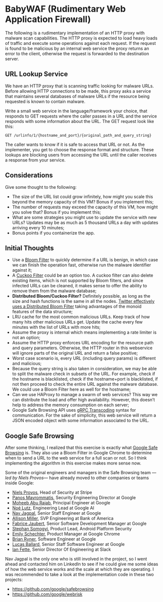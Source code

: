 # BabyWAF (Rudimentary Web Application Firewall)

The following is a rudimentary implementation of an HTTP proxy with malware scan capabilities. The HTTP proxy is expected to load heavy loads of traffic and execute some operations against each request. If the request is found to be malicious by an internal web service the proxy returns an error to the client, otherwise the request is forwarded to the destination server.

## URL Lookup Service

We have an HTTP proxy that is scanning traffic looking for malware URLs. Before allowing HTTP connections to be made, this proxy asks a service that maintains several databases of malware URLs if the resource being requested is known to contain malware.

Write a small web service in the language/framework your choice, that responds to GET requests where the caller passes in a URL and the service responds with some information about the URL. The GET request look like this:

```
GET /urlinfo/1/{hostname_and_port}/{original_path_and_query_string}
```

The caller wants to know if it is safe to access that URL or not. As the implementer, you get to choose the response format and structure. These lookups are blocking users from accessing the URL until the caller receives a response from your service.

## Considerations

Give some thought to the following:

- The size of the URL list could grow infinitely, how might you scale this beyond the memory capacity of this VM? Bonus if you implement this;
- The number of requests may exceed the capacity of this VM, how might you solve that? Bonus if you implement this;
- What are some strategies you might use to update the service with new URLs? Updates may be as much as 5 thousand URLs a day with updates arriving every 10 minutes;
- Bonus points if you containerize the app.

## Initial Thoughts

- Use a [Bloom Filter](https://en.wikipedia.org/wiki/Bloom_filter) to quickly determine if a URL is benign, in which case we can finish the operation fast, otherwise run the malware identifier against it;
- A [Cuckoo Filter](https://www.cs.cmu.edu/~dga/papers/cuckoo-conext2014.pdf) could be an option too. A cuckoo filter can also delete existing items, which is not supported by Bloom filters, and since infected URLs can be cleaned, it makes sense to offer the ability to remove them from the malware database;
- **Distributed Bloom/Cuckoo Filter?** Definitely possible, as long as the size and hash functions is the same in all the nodes. [Twitter effectively uses a Distributed Bloom Filter](https://twitter.github.io/algebird/datatypes/approx/bloom_filter.html) taking advantages of the monoid features of the data structure;
- LRU cache for the most common malicious URLs. Keep track of how many hits other malicious URLs get. Update the cache every few minutes with the list of URLs with more hits;
- Assume the proxy is internal which means implementing a rate limiter is not an option;
- Assume the HTTP proxy enforces URL encoding for the resource path and query parameters. Otherwise, the HTTP router in this webservice will ignore parts of the original URL and return a false positive;
- Worst case scenario is, every URL (including query params) is different and malicious;
- Because the query string is also taken in consideration, we may be able to split the malware check in subsets of the URL. For example, check if the hostname is blacklisted, check if the hostname+port is blacklisted, if not then proceed to check the entire URL against the malware database. We could use a Bloom Filter here as well for the hostname;
- Can we use HAProxy to manage a swarm of web services? This way we can distribute the load and offer high availability. However, this doesn’t help to address the memory consumption on each server;
- Google Safe Browsing API uses [gRPC Transcoding](https://github.com/googleapis/googleapis/blob/master/google/api/http.proto) syntax for communication. For the sake of simplicity, this web service will return a JSON encoded object with some information associated to the URL.

## Google Safe Browsing

After some thinking, I realized that this exercise is exactly what [Google Safe Browsing](https://en.wikipedia.org/wiki/Google_Safe_Browsing) is. They also use a Bloom Filter in Google Chrome to determine when to send a URL to the web service for a full scan or not. So I think implementing the algorithm in this exercise makes more sense now.

Some of the original engineers and managers in the Safe Browsing team _—led by Niels Provos—_ have already moved to other companies or teams inside Google:

- [Niels Provos](https://www.linkedin.com/in/nielsprovos/), Head of Security at Stripe
- [Panos Mavrommatis](https://www.linkedin.com/in/panayiotismavrommatis/), Security Engineering Director at Google
- [Moheeb Abu Rajab](https://www.linkedin.com/in/moheeb/), Principal Engineer at Google
- [Noé Lutz](https://www.linkedin.com/in/noelutz/), Engineering Lead at Google AI
- [Nav Jagpal](https://www.linkedin.com/in/nav-jagpal-3972152/), Senior Staff Engineer at Google
- [Allison Miller](https://www.linkedin.com/in/allisonmiller/), SVP Engineering at Bank of America
- [Fabrice Jaubert](https://www.linkedin.com/in/fabrice-jaubert-40a651/), Senior Software Development Manager at Google
- [Stephan Somogyi](https://www.linkedin.com/in/stephan-somogyi-54618a1/), Product Lead, Android Platform Security
- [Emily Schechter](https://www.linkedin.com/in/emilyschechter/), Product Manager at Google Chrome
- [Brian Ryner](https://www.linkedin.com/in/brian-ryner-b0b226133/), Software Engineer at Google
- [Lucas Ballard](https://www.linkedin.com/in/lucas-ballard-b577889b/), Senior Staff Software Engineer at Google
- [Ian Fette](https://www.linkedin.com/in/ianfette/), Senior Director Of Engineering at Slack

Nav Jagpal is the only one who is still involved in the project, so I went ahead and contacted him on LinkedIn to see if he could give me some ideas of how the web service works and the scale at which they are operating. I was recommended to take a look at the implementation code in these two projects:

- https://github.com/google/safebrowsing
- https://github.com/google/webrisk
